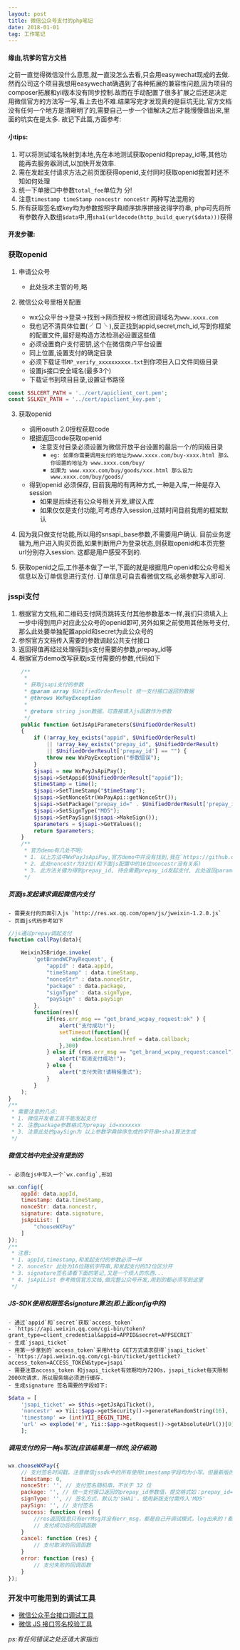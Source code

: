 ```yaml
---
layout: post
title: 微信公众号支付的php笔记
date: 2018-01-01
tag: 工作笔记
---
```


#### 缘由,坑爹的官方文档

之前一直觉得微信没什么意思,就一直没怎么去看,只会用easywechat现成的去做. 然而公司这个项目我想用easywechat确遇到了各种拓展的兼容性问题,因为项目的composer拓展和yii版本没有同步控制.故而在手动配置了很多扩展之后还是决定用微信官方的方法写一写,看上去也不难.结果写完才发现真的是巨坑无比.官方文档没有任何一个地方是清晰明了的,需要自己一步一个错解决之后才能慢慢做出来,里面的坑实在是太多.    故记下此篇,方面参考:


#### 小tips:

1. 可以将测试域名映射到本地,先在本地测试获取openid和prepay_id等,其他功能再去服务器测试,以加快开发效率.
2. 需在发起支付请求方法之前页面获得openid,支付同时获取openid我暂时还不知如何处理
3. 统一下单接口中参数`total_fee`单位为 分!
4. 注意`timestamp timeStamp noncestr nonceStr` 两种写法混用的
5. 所有获取签名或key均为参数按照字典顺序排序拼接说得字符串, php可先将所有参数存入数组`$data`中,用`sha1(urldecode(http_build_query($data)))`获得 

#### 开发步骤:

### 获取openid

1. 申请公众号
	- 此处技术主管的号,略

2. 微信公众号里相关配置
	- wx公众平台->登录->找到->网页授权->修改回调域名为`www.xxxx.com`
	- 我也记不清具体位置( ╯□╰ ),反正找到appid,secret,mch_id,写到你框架的配置文件,最好是构造方法检测必设置这些值
	- 必须设置商户支付密钥,这个在微信商户平台设置
	- 同上位置,设置支付的确定目录
	- 必须下载证书`MP_verify_xxxxxxxxxx.txt`到你项目入口文件同级目录
	- 设置js接口安全域名(最多3个)
	- 下载证书到项目目录,设置证书路径

```php
const SSLCERT_PATH = '../cert/apiclient_cert.pem';
const SSLKEY_PATH = '../cert/apiclient_key.pem';
```

3. 获取openid
	- 调用oauth 2.0授权获取code
	- 根据返回code获取openid
		+ 注意支付目录必须设置为微信开放平台设置的最后一个/的同级目录
			* `eg: 如果你需要调用支付的地址为www.xxxx.com/buy-xxxx.html 那么你设置的地址为 www.xxxx.com/buy/`
			* `如果为 www.xxxx.com/buy/goods/xxx.html 那么设为www.xxxx.com/buy/goods/`
	- 得到openid 必须保存, 目前我用的有两种方式,一种是入库,一种是存入session
		* 如果是后续还有公众号相关开发,建议入库
		* 如果仅仅是支付功能,可考虑存入session,过期时间目前我用的框架默认

4. 因为我只做支付功能,所以用的snsapi_base参数,不需要用户确认. 目前业务逻辑为,用户进入购买页面,如果判断用户为登录状态,则获取openid和本页完整url分别存入session. 这都是用户感受不到的.

5. 获取openid之后,工作基本做了一半,下面的就是根据用户openid和公众号相关信息以及订单信息进行支付. 订单信息可自去看微信文档,必填参数写入即可. 

### jsspi支付

1. 根据官方文档,和二维码支付网页跳转支付其他参数基本一样,我们只须填入上一步中得到用户对应此公众号的openid即可,另外如果之前使用其他账号支付,那么此处要单独配置appid和secret为此公众号的
2. 参照官方文档传入需要的参数调起公共支付接口
3. 返回得值再经过处理得到js支付需要的参数,prepay_id等
4. 根据官方demo改写获取js支付需要的参数,代码如下

```php
    /**
     *
     * 获取jsapi支付的参数
     * @param array $UnifiedOrderResult 统一支付接口返回的数据
     * @throws WxPayException
     *
     * @return string json数据，可直接填入js函数作为参数
     */
    public function GetJsApiParameters($UnifiedOrderResult)
    {
        if (!array_key_exists("appid", $UnifiedOrderResult)
            || !array_key_exists("prepay_id", $UnifiedOrderResult)
            || $UnifiedOrderResult['prepay_id'] == "") {
            throw new WxPayException("参数错误");
        }
        $jsapi = new WxPayJsApiPay();
        $jsapi->SetAppid($UnifiedOrderResult["appid"]);
        $timeStamp = time();
        $jsapi->SetTimeStamp("$timeStamp");
        $jsapi->SetNonceStr(WxPayApi::getNonceStr());
        $jsapi->SetPackage("prepay_id=" . $UnifiedOrderResult['prepay_id']);
        $jsapi->SetSignType("MD5");
        $jsapi->SetPaySign($jsapi->MakeSign());
        $parameters = $jsapi->GetValues();
        return $parameters;
    }
    /**
     * 官方demo有几处不明:
     * 1. 以上方法中WxPayJsApiPay,官方demo中并没有找到,我在`https://github.com/anruence/yii2-tech/blob/master/pay/wxsdk/WxPayJsApiPay.php`此页面找到的
     * 2. 此处nonceStr为32位(和下面js配置中的16位noncestr没有关系)
     * 3. 此方法关键为得到prepay_id, 待会需要prepay_id发起支付, 此处返回parameter格式中所有参数为发起支付时对应参数,如不需传入其他参数,js页面可直接将返回json值作为`WeixinJSBridge.invoke` 方法 `getBrandWCPayRequest`之后的参数,第二个参数的值.
     */
```

##### 页面js发起请求调起微信内支付
	- 需要支付的页面引入js `http://res.wx.qq.com/open/js/jweixin-1.2.0.js`
	- 页面js代码参考如下

```javascript
//js通过prepay调起支付
function callPay(data){

    WeixinJSBridge.invoke(
        'getBrandWCPayRequest', {
            "appId" : data.appId,
            "timeStamp" : data.timeStamp,
            "nonceStr" : data.nonceStr,
            "package" : data.package,
            "signType" : data.signType,
            "paySign" : data.paySign
        },
        function(res){
            if(res.err_msg == "get_brand_wcpay_request:ok" ) {
                alert("支付成功!");
                setTimeout(function(){
                    window.location.href = data.callback;
                },300)
            } else if (res.err_msg == "get_brand_wcpay_request:cancel") {
                alert("取消支付成功!");
            } else {
                alert("支付失败!请稍候重试");
            }
        }
    );
}
/**
 * 需要注意的几点:
 * 1. 微信开发者工具不能发起支付
 * 2. 注意package参数格式为prepay_id=xxxxxxx
 * 3. 注意此处的paySign为 以上参数字典排序生成的字符串+sha1算法生成
 */
```

##### 微信文档中完全没有提到的
	- 必须在js中写入一个`wx.config`,形如

```javascript
wx.config({
    appId: data.appId,
    timestamp: data.timeStamp,
    nonceStr: data.noncestr,
    signature: data.signature,
    jsApiList: [
        "chooseWXPay"
    ]
});
/**
 * 注意:
 * 1. appId,timestamp,和发起支付的参数必须一样
 * 2. nonceStr 此处为16位随机字符串,和发起支付的32位区分开
 * 3. signature签名请看下面的笔记,又是一个烦人的东西...
 * 4. jsApiList 参考微信官方文档,做完整公众号开发,用到的都必须写到这里
 */
```

##### JS-SDK使用权限签名signature算法(即上面config中的)
	- 通过`appid`和`secret`获取`access_token`
	- `https://api.weixin.qq.com/cgi-bin/token?grant_type=client_credential&appid=APPID&secret=APPSECRET`
	- 生成`jsapi_ticket`
	- 用第一步拿到的`access_token`采用http GET方式请求获得`jsapi_ticket`
	- `https://api.weixin.qq.com/cgi-bin/ticket/getticket?access_token=ACCESS_TOKEN&type=jsapi`
	- 需要注意access_token 和jsapi_ticket有效期均为7200s，jsapi_ticket每天限制2000次请求，所以服务端必须进行缓存.
	- 生成signature 签名需要的字段如下:

```php
$data = [
    'jsapi_ticket' => $this->getJsApiTicket(),
    'noncestr' => Yii::$app->getSecurity()->generateRandomString(16),
    'timestamp' => (int)YII_BEGIN_TIME,
    'url' => explode('#', Yii::$app->getRequest()->getAbsoluteUrl())[0]
    ];
```

##### 调用支付的另一种js写法(应该结果是一样的,没仔细测)

```javascript
wx.chooseWXPay({
    // 支付签名时间戳，注意微信jssdk中的所有使用timestamp字段均为小写。但最新版的支付后台生成签名使用的timeStamp字段名需大写其中的S字符
    timestamp: 0, 
    nonceStr: '', // 支付签名随机串，不长于 32 位
    package: '', // 统一支付接口返回的prepay_id参数值，提交格式如：prepay_id=***）
    signType: '', // 签名方式，默认为'SHA1'，使用新版支付需传入'MD5'
    paySign: '', // 支付签名
    success: function (res) {
        //res返回信息只有errMsg并没有err_msg，都是自己开调试模式，log出来的！都是泪
        // 支付成功后的回调函数
    }
    cancel: function (res) {
        // 支付取消的回调函数
    }
    error: function (res) {
        // 支付失败的回调函数
    }
});
```

### 开发中可能用到的调试工具

- [微信公众平台接口调试工具](https://mp.weixin.qq.com/debug/)
- [微信 JS 接口签名校验工具](https://link.jianshu.com/?t=https://mp.weixin.qq.com/debug/cgi-bin/sandbox?t=jsapisign)

*ps:有任何错误之处还请大家指出*

